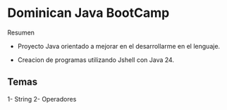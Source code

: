 # Dominican Java BootCamp

Resumen
- Proyecto Java orientado a mejorar en el desarrollarme en el lenguaje. 

- Creacion de programas utilizando Jshell con Java 24.

## Temas
1- String
2- Operadores
